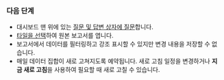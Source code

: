 ### <a name="what-now"></a>다음 단계
* 대시보드 맨 위에 있는 [질문 및 답변 상자에 질문](../power-bi-q-and-a.md)합니다.
* [타일을 선택](../service-dashboard-tiles.md)하여 원본 보고서를 엽니다.
* 보고서에서 데이터를 필터링하고 강조 표시할 수 있지만 변경 내용을 저장할 수 없습니다.
* 매일 데이터 집합이 새로 고쳐지도록 예약됩니다. 새로 고침 일정을 변경하거나 **지금 새로 고침**을 사용하여 필요할 때 새로 고칠 수 있습니다.


